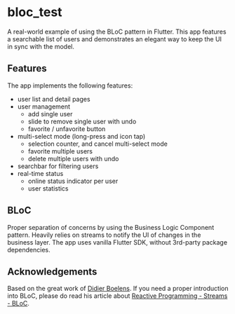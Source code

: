# bloc_test

A real-world example of using the BLoC pattern in Flutter. This app features a searchable list of users and demonstrates an elegant way to keep the UI in sync with the model.

## Features
The app implements the following features:
- user list and detail pages
- user management
  - add single user
  - slide to remove single user with undo
  - favorite / unfavorite button
- multi-select mode (long-press and icon tap)
  - selection counter, and cancel multi-select mode
  - favorite multiple users
  - delete multiple users with undo
- searchbar for filtering users
- real-time status
  - online status indicator per user
  - user statistics

## BLoC
Proper separation of concerns by using the Business Logic Component pattern. Heavily relies on streams to notify the UI of changes in the business layer. The app uses vanilla Flutter SDK, without 3rd-party package dependencies.

## Acknowledgements
Based on the great work of [Didier Boelens](https://www.didierboelens.com/). If you need a proper introduction into BLoC, please do read his article about [Reactive Programming - Streams - BLoC](https://www.didierboelens.com/2018/08/reactive-programming---streams---bloc/).
